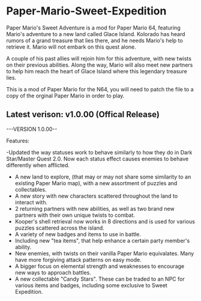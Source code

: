 # Paper-Mario-Sweet-Expedition
Paper Mario's Sweet Adventure is a mod for Paper Mario 64, featuring Mario's adventure to a new land called Glace Island.  Kolorado has heard rumors of a grand treasure that lies there, and he needs Mario's help to retrieve it. Mario will not embark on this quest alone. 

A couple of his past allies will rejoin him for this adventure, with new twists on their previous abilities.  Along the way, Mario will also meet new partners to help him reach the heart of Glace Island where this legendary treasure lies.

This is a mod of Paper Mario for the N64, you will need to patch the file to a copy of the orginal Paper Mario in order to play.

## Latest verison: v1.0.00 (Offical Release)
---VERSION 1.0.00--

Features:

-Updated the way statuses work to behave similarly to how they do in Dark Star/Master Quest 2.0. Now each status effect causes enemies to behave differently when afflicted.
- A new land to explore, (that may or may not share some similarity to an existing Paper Mario map), with a new assortment of puzzles and collectables.
- A new story with new characters scattered throughout the land to interact with.
- 2 returning partners with new abilities, as well as two brand new partners with their own unique twists to combat.
- Kooper's shell retrieval now works in 8 directions and is used for various puzzles scattered across the island.
- A variety of new badges and items to use in battle.
- Including new "tea items", that help enhance a certain party member's ability.
- New enemies, with twists on their vanilla Paper Mario equivalates. Many have more forgiving attack patterns on easy mode.
- A bigger focus on elemental strength and weaknesses to encourage new ways to approach battles.
- A new collectable "Candy Stars". These can be traded to an NPC for various items and badges, including some exclusive to Sweet Expedition.
